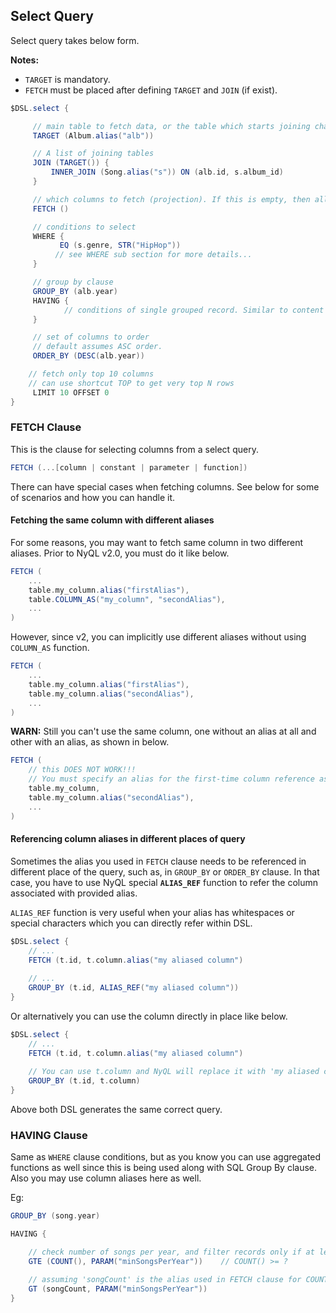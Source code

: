 ## Select Query
Select query takes below form.

__Notes:__
  * `TARGET` is mandatory.
  * `FETCH` must be placed after defining `TARGET` and `JOIN` (if exist).

```groovy
$DSL.select {

     // main table to fetch data, or the table which starts joining chain, if join exist.
     TARGET (Album.alias("alb"))

     // A list of joining tables
     JOIN (TARGET()) {
         INNER_JOIN (Song.alias("s")) ON (alb.id, s.album_id)
     }

     // which columns to fetch (projection). If this is empty, then all columns will be fetched
     FETCH ()

     // conditions to select
     WHERE {
           EQ (s.genre, STR("HipHop"))
          // see WHERE sub section for more details...
     }

     // group by clause
     GROUP_BY (alb.year)
     HAVING {
            // conditions of single grouped record. Similar to content of WHERE clause
     }

     // set of columns to order
     // default assumes ASC order.
     ORDER_BY (DESC(alb.year))

    // fetch only top 10 columns
    // can use shortcut TOP to get very top N rows
     LIMIT 10 OFFSET 0
}
```

### FETCH Clause
This is the clause for selecting columns from a select query.

```groovy
FETCH (...[column | constant | parameter | function])
```

There can have special cases when fetching columns. See below for some of scenarios and how you can handle it.

#### Fetching the same column with different aliases
For some reasons, you may want to fetch same column in two different aliases. Prior to NyQL v2.0, you must do it like below.

```groovy
FETCH (
    ...
    table.my_column.alias("firstAlias"),
    table.COLUMN_AS("my_column", "secondAlias"),
    ...
)
```

However, since v2, you can implicitly use different aliases without using `COLUMN_AS` function.

```groovy
FETCH (
    ...
    table.my_column.alias("firstAlias"),
    table.my_column.alias("secondAlias"),
    ...
)
```

**WARN:** Still you can't use the same column, one without an alias at all and other with an alias, as shown in below.

```groovy
FETCH (
    // this DOES NOT WORK!!! 
    // You must specify an alias for the first-time column reference as well
    table.my_column,
    table.my_column.alias("secondAlias"),
    ...
)
```


#### Referencing column aliases in different places of query
Sometimes the alias you used in `FETCH` clause needs to be referenced in different place of the query, such as, in `GROUP_BY` or `ORDER_BY` clause.
In that case, you have to use NyQL special __`ALIAS_REF`__ function to refer the column associated
with provided alias.

`ALIAS_REF` function is very useful when your alias has whitespaces or special characters which you can directly
refer within DSL.

```groovy
$DSL.select {
    // ...
    FETCH (t.id, t.column.alias("my aliased column")
    
    // ...
    GROUP_BY (t.id, ALIAS_REF("my aliased column"))
}
```

Or alternatively you can use the column directly in place like below.

```groovy
$DSL.select {
    // ...
    FETCH (t.id, t.column.alias("my aliased column")
    
    // You can use t.column and NyQL will replace it with 'my aliased column'.
    GROUP_BY (t.id, t.column)
}
```

Above both DSL generates the same correct query.

### HAVING Clause
Same as `WHERE` clause conditions, but as you know you can use aggregated functions as well since this is being used along with SQL Group By clause.
Also you may use column aliases here as well.

Eg:
```groovy
GROUP_BY (song.year)

HAVING {

    // check number of songs per year, and filter records only if at least N songs released
    GTE (COUNT(), PARAM("minSongsPerYear"))    // COUNT() >= ?

    // assuming 'songCount' is the alias used in FETCH clause for COUNT()...
    GT (songCount, PARAM("minSongsPerYear"))
}
```
